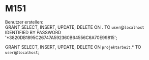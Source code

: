 # M151

Benutzer erstellen: </br>
GRANT SELECT, INSERT, UPDATE, DELETE ON *.* TO `user`@`localhost` IDENTIFIED BY PASSWORD '*3820DB1895C26747A592360B64556C6A70E99815';

GRANT SELECT, INSERT, UPDATE, DELETE ON `projektarbeit`.* TO `user`@`localhost`;
